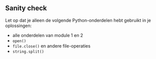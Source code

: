 ## Sanity check

Let op dat je alleen de volgende Python-onderdelen hebt gebruikt in je oplossingen:

- alle onderdelen van module 1 en 2
- `open()`
- `file.close()` en andere file-operaties
- `string.split()`
